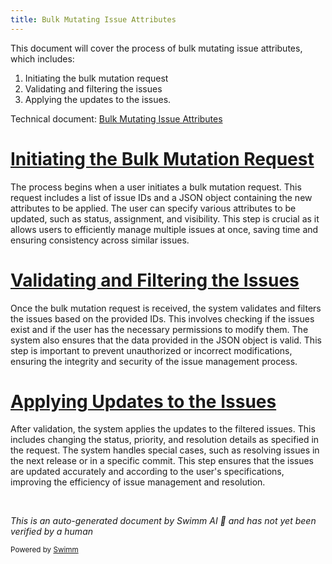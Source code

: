```yaml
---
title: Bulk Mutating Issue Attributes
---
```

This document will cover the process of bulk mutating issue attributes, which includes:

1. Initiating the bulk mutation request
2. Validating and filtering the issues
3. Applying the updates to the issues.

Technical document: <SwmLink doc-title="Bulk Mutating Issue Attributes">[Bulk Mutating Issue Attributes](/.swm/bulk-mutating-issue-attributes.3na6spk0.sw.md)</SwmLink>

# [Initiating the Bulk Mutation Request](https://app.swimm.io/repos/Z2l0aHViJTNBJTNBc2VudHJ5LWRlbW8tMSUzQSUzQVN3aW1tLURlbW8=/docs/3na6spk0#bulk-mutate-issues)

The process begins when a user initiates a bulk mutation request. This request includes a list of issue IDs and a JSON object containing the new attributes to be applied. The user can specify various attributes to be updated, such as status, assignment, and visibility. This step is crucial as it allows users to efficiently manage multiple issues at once, saving time and ensuring consistency across similar issues.

# [Validating and Filtering the Issues](https://app.swimm.io/repos/Z2l0aHViJTNBJTNBc2VudHJ5LWRlbW8tMSUzQSUzQVN3aW1tLURlbW8=/docs/3na6spk0#applying-updates-to-groups)

Once the bulk mutation request is received, the system validates and filters the issues based on the provided IDs. This involves checking if the issues exist and if the user has the necessary permissions to modify them. The system also ensures that the data provided in the JSON object is valid. This step is important to prevent unauthorized or incorrect modifications, ensuring the integrity and security of the issue management process.

# [Applying Updates to the Issues](https://app.swimm.io/repos/Z2l0aHViJTNBJTNBc2VudHJ5LWRlbW8tMSUzQSUzQVN3aW1tLURlbW8=/docs/3na6spk0#applying-updates-to-groups)

After validation, the system applies the updates to the filtered issues. This includes changing the status, priority, and resolution details as specified in the request. The system handles special cases, such as resolving issues in the next release or in a specific commit. This step ensures that the issues are updated accurately and according to the user's specifications, improving the efficiency of issue management and resolution.

&nbsp;

*This is an auto-generated document by Swimm AI 🌊 and has not yet been verified by a human*

<SwmMeta version="3.0.0" repo-id="Z2l0aHViJTNBJTNBc2VudHJ5LWRlbW8tMSUzQSUzQVN3aW1tLURlbW8=" repo-name="sentry-demo-1" doc-type="product-flows"><sup>Powered by [Swimm](/)</sup></SwmMeta>
